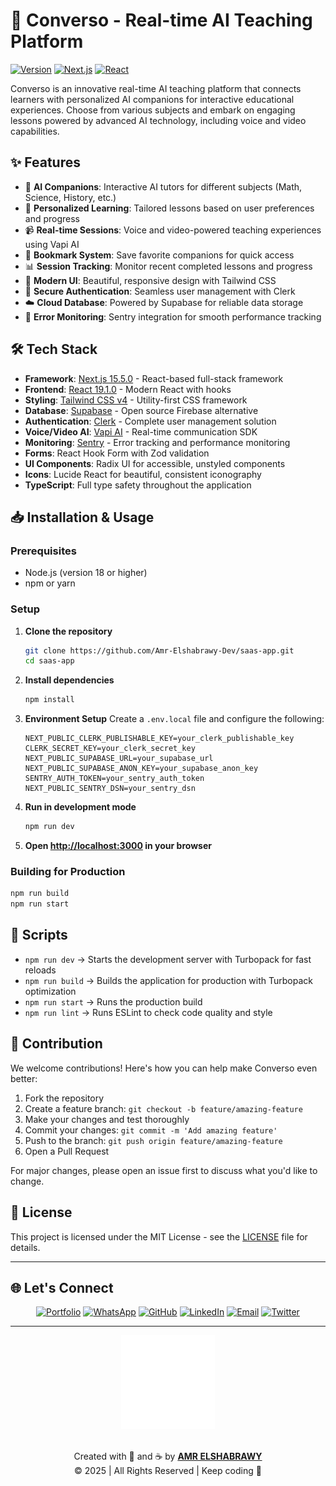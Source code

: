 # 🚀 Converso - Real-time AI Teaching Platform

[![Version](https://img.shields.io/badge/version-0.1.0-blue.svg)](https://github.com/Amr-Elshabrawy-Dev/saas-app) [![Next.js](https://img.shields.io/badge/Next.js-15.5.0-black.svg)](https://nextjs.org/) [![React](https://img.shields.io/badge/React-19.1.0-61dafb.svg)](https://reactjs.org/)

Converso is an innovative real-time AI teaching platform that connects learners with personalized AI companions for interactive educational experiences. Choose from various subjects and embark on engaging lessons powered by advanced AI technology, including voice and video capabilities.

## ✨ Features

- 🤖 **AI Companions**: Interactive AI tutors for different subjects (Math, Science, History, etc.)
- 🎯 **Personalized Learning**: Tailored lessons based on user preferences and progress
- 📹 **Real-time Sessions**: Voice and video-powered teaching experiences using Vapi AI
- 🔖 **Bookmark System**: Save favorite companions for quick access
- 📊 **Session Tracking**: Monitor recent completed lessons and progress
- 🎨 **Modern UI**: Beautiful, responsive design with Tailwind CSS
- 🔐 **Secure Authentication**: Seamless user management with Clerk
- ☁️ **Cloud Database**: Powered by Supabase for reliable data storage
- 🚨 **Error Monitoring**: Sentry integration for smooth performance tracking

## 🛠️ Tech Stack

- **Framework**: [Next.js 15.5.0](https://nextjs.org/) - React-based full-stack framework
- **Frontend**: [React 19.1.0](https://reactjs.org/) - Modern React with hooks
- **Styling**: [Tailwind CSS v4](https://tailwindcss.com/) - Utility-first CSS framework
- **Database**: [Supabase](https://supabase.com/) - Open source Firebase alternative
- **Authentication**: [Clerk](https://clerk.com/) - Complete user management solution
- **Voice/Video AI**: [Vapi AI](https://vapi.ai/) - Real-time communication SDK
- **Monitoring**: [Sentry](https://sentry.io/) - Error tracking and performance monitoring
- **Forms**: React Hook Form with Zod validation
- **UI Components**: Radix UI for accessible, unstyled components
- **Icons**: Lucide React for beautiful, consistent iconography
- **TypeScript**: Full type safety throughout the application

## 📥 Installation & Usage

### Prerequisites

- Node.js (version 18 or higher)
- npm or yarn

### Setup

1. **Clone the repository**

   ```bash
   git clone https://github.com/Amr-Elshabrawy-Dev/saas-app.git
   cd saas-app
   ```

2. **Install dependencies**

   ```bash
   npm install
   ```

3. **Environment Setup**
   Create a `.env.local` file and configure the following:

   ```env
   NEXT_PUBLIC_CLERK_PUBLISHABLE_KEY=your_clerk_publishable_key
   CLERK_SECRET_KEY=your_clerk_secret_key
   NEXT_PUBLIC_SUPABASE_URL=your_supabase_url
   NEXT_PUBLIC_SUPABASE_ANON_KEY=your_supabase_anon_key
   SENTRY_AUTH_TOKEN=your_sentry_auth_token
   NEXT_PUBLIC_SENTRY_DSN=your_sentry_dsn
   ```

4. **Run in development mode**

   ```bash
   npm run dev
   ```

5. **Open [http://localhost:3000](http://localhost:3000) in your browser**

### Building for Production

```bash
npm run build
npm run start
```

## 📜 Scripts

- `npm run dev` → Starts the development server with Turbopack for fast reloads
- `npm run build` → Builds the application for production with Turbopack optimization
- `npm run start` → Runs the production build
- `npm run lint` → Runs ESLint to check code quality and style

## 🤝 Contribution

We welcome contributions! Here's how you can help make Converso even better:

1. Fork the repository
2. Create a feature branch: `git checkout -b feature/amazing-feature`
3. Make your changes and test thoroughly
4. Commit your changes: `git commit -m 'Add amazing feature'`
5. Push to the branch: `git push origin feature/amazing-feature`
6. Open a Pull Request

For major changes, please open an issue first to discuss what you'd like to change.

## 📑 License

This project is licensed under the MIT License - see the [LICENSE](LICENSE) file for details.

---

## 🌐 Let's Connect

<div align="center">

[![Portfolio](https://img.shields.io/badge/Portfolio-FF5722?style=for-the-badge&logo=google-chrome&logoColor=white)](https://github.com/Amr-Elshabrawy-Dev) [![WhatsApp](https://img.shields.io/badge/WhatsApp-25D366?style=for-the-badge&logo=whatsapp&logoColor=white)](https://wa.me/201202546653?text=Hi%20Amr!%20I%20saw%20your%20portfolio%20and%20would%20love%20to%20discuss%20a%20potential%20collaboration) [![GitHub](https://img.shields.io/badge/GitHub-100000?style=for-the-badge&logo=github&logoColor=white)](https://github.com/Amr-Elshabrawy-Dev) [![LinkedIn](https://img.shields.io/badge/LinkedIn-0077B5?style=for-the-badge&logo=logmein&logoColor=white)](https://www.linkedin.com/in/amr-elshabrawy-dev) [![Email](https://img.shields.io/badge/Email-D14836?style=for-the-badge&logo=gmail&logoColor=white)](mailto:amrelshabrawy.dev@gmail.com) [![Twitter](https://img.shields.io/badge/Twitter-1DA1F2?style=for-the-badge&logo=x&logoColor=white)](https://www.x.com/@AmrElshabr43803)

</div>

---

<div align="center">
    <img src="https://raw.githubusercontent.com/Amr-Elshabrawy-Dev/Amr-Elshabrawy-Dev/d2af4e72d144384618fa4acfb4b773495adacb07/assets/amr.svg" alt="Amr Elshabrawy Logo" width="150px">
    <br/><br/>
    <p align="center">
        Created with 💚 and ☕ by <strong><a href="https://github.com/Amr-Elshabrawy-Dev" target="_blank" rel="noopener noreferrer">AMR ELSHABRAWY</a></strong><br>
        &copy; 2025 | All Rights Reserved | Keep coding 🚀
    </p>
</div>
